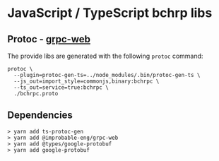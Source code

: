 # JavaScript / TypeScript bchrp libs 
## Protoc - [grpc-web](https://github.com/improbable-eng/grpc-web)
The provide libs are generated with the following `protoc` command:

```
protoc \
  --plugin=protoc-gen-ts=../node_modules/.bin/protoc-gen-ts \
  --js_out=import_style=commonjs,binary:bchrpc \
  --ts_out=service=true:bchrpc \
  ./bchrpc.proto
```

## Dependencies

```
> yarn add ts-protoc-gen
> yarn add @improbable-eng/grpc-web
> yarn add @types/google-protobuf
> yarn add google-protobuf
```

